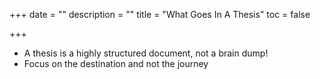 +++
date = ""
description = ""
title = "What Goes In A Thesis"
toc = false

+++
* A thesis is a highly structured document, not a brain dump!
* Focus on the destination and not the journey